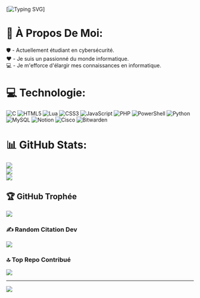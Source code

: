 [![Typing SVG](https://readme-typing-svg.demolab.com?font=Fira+Code&size=15&pause=1000&color=d018d0&multiline=true&random=false&width=435&lines=%2Fusr%2Fbin%2Fwhoami;narcus)]

# 💫 À Propos De Moi:
🛡️ - Actuellement étudiant en cybersécurité.<br>❤️ - Je suis un passionné du monde informatique. <br>💻 - Je m'efforce d'élargir mes connaissances en informatique.


# 💻 Technologie:
![C](https://img.shields.io/badge/c-%2300599C.svg?style=plastic&logo=c&logoColor=white) ![HTML5](https://img.shields.io/badge/html5-%23E34F26.svg?style=plastic&logo=html5&logoColor=white) ![Lua](https://img.shields.io/badge/lua-%232C2D72.svg?style=plastic&logo=lua&logoColor=white) ![CSS3](https://img.shields.io/badge/css3-%231572B6.svg?style=plastic&logo=css3&logoColor=white) ![JavaScript](https://img.shields.io/badge/javascript-%23323330.svg?style=plastic&logo=javascript&logoColor=%23F7DF1E) ![PHP](https://img.shields.io/badge/php-%23777BB4.svg?style=plastic&logo=php&logoColor=white) ![PowerShell](https://img.shields.io/badge/PowerShell-%235391FE.svg?style=plastic&logo=powershell&logoColor=white) ![Python](https://img.shields.io/badge/python-3670A0?style=plastic&logo=python&logoColor=ffdd54) ![MySQL](https://img.shields.io/badge/mysql-%2300000f.svg?style=plastic&logo=mysql&logoColor=white) ![Notion](https://img.shields.io/badge/Notion-%23000000.svg?style=plastic&logo=notion&logoColor=white) ![Cisco](https://img.shields.io/badge/cisco-%23049fd9.svg?style=plastic&logo=cisco&logoColor=black) ![Bitwarden](https://img.shields.io/badge/bitwarden-%23175DDC.svg?style=plastic&logo=bitwarden&logoColor=white)
# 📊 GitHub Stats:
![](https://github-readme-stats.vercel.app/api?username=narcusensei&theme=radical&hide_border=false&include_all_commits=true&count_private=true)<br/>
![](https://github-readme-streak-stats.herokuapp.com/?user=narcusensei&theme=radical&hide_border=false)<br/>
![](https://github-readme-stats.vercel.app/api/top-langs/?username=narcusensei&theme=radical&hide_border=false&include_all_commits=true&count_private=true&layout=compact)

## 🏆 GitHub Trophée
![](https://github-profile-trophy.vercel.app/?username=narcusensei&theme=radical&no-frame=false&no-bg=false&margin-w=4)

### ✍️ Random Citation Dev
![](https://quotes-github-readme.vercel.app/api?type=horizontal&theme=radical)

### 🔝 Top Repo Contribué
![](https://github-contributor-stats.vercel.app/api?username=narcusensei&limit=5&theme=radical&combine_all_yearly_contributions=true)

---
[![](https://visitcount.itsvg.in/api?id=narcusensei&icon=5&color=5)](https://visitcount.itsvg.in)

<!-- Proudly created with GPRM ( https://gprm.itsvg.in ) -->
